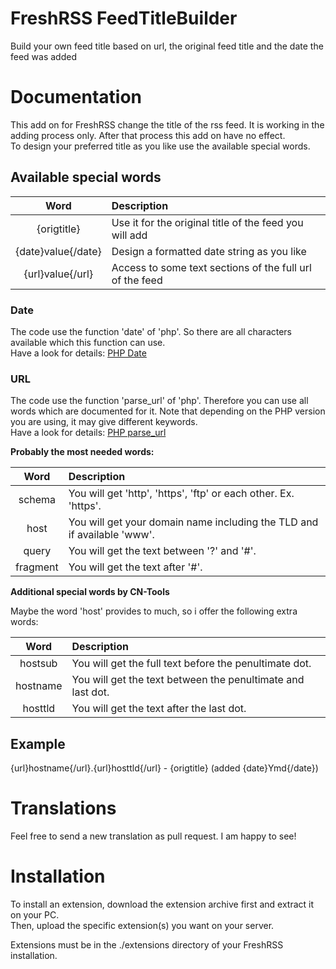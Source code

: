 # FreshRSS FeedTitleBuilder
Build your own feed title based on url, the original feed title and the date the feed was added

# Documentation

This add on for FreshRSS change the title of the rss feed. It is working in the adding process only. After that process this add on have no effect.\
To design your preferred title as you like use the available special words.

## Available special words

| Word | Description |
| :---: | :--- |
| {origtitle} | Use it for the original title of the feed you will add |
| {date}value{/date} | Design a formatted date string as you like |
| {url}value{/url} | Access to some text sections of the full url of the feed |

### Date

The code use the function 'date' of 'php'. So there are all characters available which this function can use.\
Have a look for details: [PHP Date](https://www.php.net/manual/en/function.date.php)

### URL

The code use the function 'parse_url' of 'php'. Therefore you can use all words which are documented for it. Note that depending on the PHP version you are using, it may give different keywords.\
Have a look for details: [PHP parse_url](https://www.php.net/manual/en/function.parse-url.php)

**Probably the most needed words:**

| Word | Description |
| :---: | :--- |
| schema | You will get \'http\', \'https\', \'ftp\' or each other. Ex. \'https\'. |
| host | You will get your domain name including the TLD and if available \'www\'. |
| query | You will get the text between \'?\' and \'#\'. |
| fragment | You will get the text after \'#\'. |

**Additional special words by CN-Tools**

Maybe the word 'host' provides to much, so i offer the following extra words:

| Word | Description |
| :---: | :--- |
| hostsub | You will get the full text before the penultimate dot. |
| hostname | You will get the text between the penultimate and last dot. |
| hosttld | You will get the text after the last dot. |

## Example

{url}hostname{/url}.{url}hosttld{/url} - {origtitle} (added {date}Ymd{/date})

# Translations

Feel free to send a new translation as pull request. I am happy to see!

# Installation

To install an extension, download the extension archive first and extract it on your PC.\
Then, upload the specific extension(s) you want on your server.

Extensions must be in the ./extensions directory of your FreshRSS installation.
